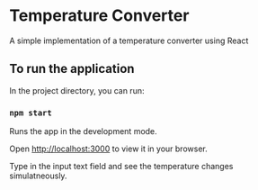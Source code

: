 # Temperature Converter

A simple implementation of a temperature converter using React

## To run the application

In the project directory, you can run:

### `npm start`

Runs the app in the development mode.

Open [http://localhost:3000](http://localhost:3000) to view it in your browser.

Type in the input text field and see the temperature changes simulatneously.



